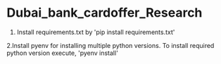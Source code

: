 # Dubai_bank_cardoffer_Research

1. Install requirements.txt by 
'pip install requirements.txt'

2.Install pyenv for installing multiple python versions.
To install required python version execute,
'pyenv install'

